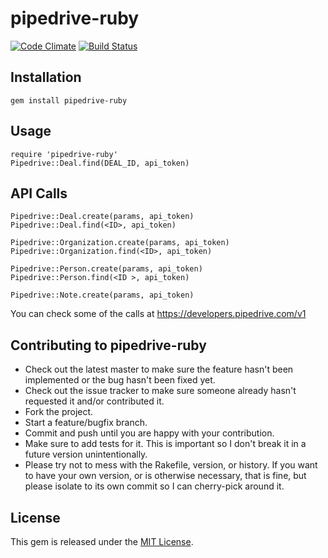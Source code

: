 # pipedrive-ruby

[![Code Climate](https://codeclimate.com/github/thiesen/pipedrive-ruby.png)](https://codeclimate.com/github/thiesen/pipedrive-ruby)
[![Build Status](https://travis-ci.org/thiesen/pipedrive-ruby.svg)](https://travis-ci.org/thiesen/pipedrive-ruby)

## Installation

    gem install pipedrive-ruby

## Usage

    require 'pipedrive-ruby'
    Pipedrive::Deal.find(DEAL_ID, api_token)

## API Calls
    Pipedrive::Deal.create(params, api_token)
    Pipedrive::Deal.find(<ID>, api_token)

    Pipedrive::Organization.create(params, api_token)
    Pipedrive::Organization.find(<ID>, api_token)

    Pipedrive::Person.create(params, api_token)
    Pipedrive::Person.find(<ID >, api_token)

    Pipedrive::Note.create(params, api_token)

You can check some of the calls at https://developers.pipedrive.com/v1


## Contributing to pipedrive-ruby

* Check out the latest master to make sure the feature hasn't been implemented or the bug hasn't been fixed yet.
* Check out the issue tracker to make sure someone already hasn't requested it and/or contributed it.
* Fork the project.
* Start a feature/bugfix branch.
* Commit and push until you are happy with your contribution.
* Make sure to add tests for it. This is important so I don't break it in a future version unintentionally.
* Please try not to mess with the Rakefile, version, or history. If you want to have your own version, or is otherwise necessary, that is fine, but please isolate to its own commit so I can cherry-pick around it.

## License

This gem is released under the [MIT License](http://www.opensource.org/licenses/MIT).
